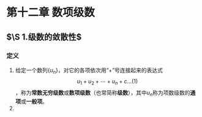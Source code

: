 # 第十二章 数项级数
## $\S 1.级数的敛散性$
### 定义
1. 给定一个数列$\{u_n\}$，对它的各项依次用“$+$”号连接起来的表达式$$u_1+u_2+\cdots+u_n+c\dots(1)$$  ，称为**常数无穷级数**或**数项级数**（也常简称**级数**），其中${u_{n}}$称为项数级数的**通项**或**一般项**。
2. 
